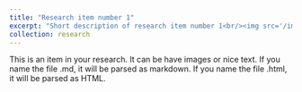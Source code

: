 ```yaml
---
title: "Research item number 1"
excerpt: "Short description of research item number 1<br/><img src='/images/500x300.png'>"
collection: research
---
```

This is an item in your research. It can be have images or nice text. If you name the file .md, it will be parsed as markdown. If you name the file .html, it will be parsed as HTML.
